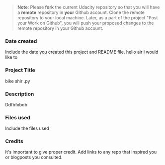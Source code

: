 >**Note**: Please **fork** the current Udacity repository so that you will have a **remote** repository in **your** Github account. Clone the remote repository to your local machine. Later, as a part of the project "Post your Work on Github", you will push your proposed changes to the remote repository in your Github account.

### Date created
Include the date you created this project and README file.
hello air i would like to 
### Project Title
bike shir .py 

### Description
Ddfbfxbdb

### Files used
Include the files used

### Credits
It's important to give proper credit. Add links to any repo that inspired you or blogposts you consulted.

